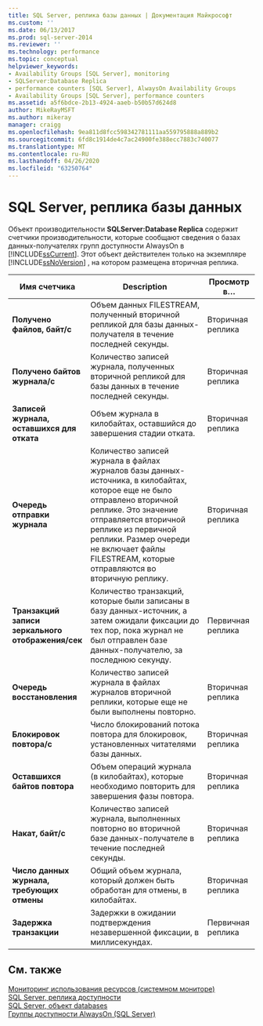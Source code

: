 ```yaml
---
title: SQL Server, реплика базы данных | Документация Майкрософт
ms.custom: ''
ms.date: 06/13/2017
ms.prod: sql-server-2014
ms.reviewer: ''
ms.technology: performance
ms.topic: conceptual
helpviewer_keywords:
- Availability Groups [SQL Server], monitoring
- SQLServer:Database Replica
- performance counters [SQL Server], AlwaysOn Availability Groups
- Availability Groups [SQL Server], performance counters
ms.assetid: a5f6bdce-2b13-4924-aaeb-b50b57d624d8
author: MikeRayMSFT
ms.author: mikeray
manager: craigg
ms.openlocfilehash: 9ea811d8fcc598342781111aa559795888a889b2
ms.sourcegitcommit: 6fd8c1914de4c7ac24900fe388ecc7883c740077
ms.translationtype: MT
ms.contentlocale: ru-RU
ms.lasthandoff: 04/26/2020
ms.locfileid: "63250764"
---
```

# <a name="sql-server-database-replica"></a>SQL Server, реплика базы данных
  Объект производительности **SQLServer:Database Replica** содержит счетчики производительности, которые сообщают сведения о базах данных-получателях групп доступности AlwaysOn в [!INCLUDE[ssCurrent](../../includes/sscurrent-md.md)]. Этот объект действителен только на экземпляре [!INCLUDE[ssNoVersion](../../includes/ssnoversion-md.md)] , на котором размещена вторичная реплика.  
  
|Имя счетчика|Description|Просмотр в…|  
|------------------|-----------------|--------------|  
|**Получено файлов, байт/с**|Объем данных FILESTREAM, полученный вторичной репликой для базы данных-получателя в течение последней секунды.|Вторичная реплика|  
|**Получено байтов журнала/с**|Количество записей журнала, полученных вторичной репликой для базы данных в течение последней секунды.|Вторичная реплика|  
|**Записей журнала, оставшихся для отката**|Объем журнала в килобайтах, оставшийся до завершения стадии отката.|Вторичная реплика|  
|**Очередь отправки журнала**|Количество записей журнала в файлах журналов базы данных-источника, в килобайтах, которое еще не было отправлено вторичной реплике. Это значение отправляется вторичной реплике из первичной реплики. Размер очереди не включает файлы FILESTREAM, которые отправляются во вторичную реплику.|Вторичная реплика|  
|**Транзакций записи зеркального отображения/сек**|Количество транзакций, которые были записаны в базу данных-источник, а затем ожидали фиксации до тех пор, пока журнал не был отправлен базе данных-получателю, за последнюю секунду.|Первичная реплика|  
|**Очередь восстановления**|Количество записей журнала в файлах журналов вторичной реплики, которые еще не были выполнены повторно.|Вторичная реплика|  
|**Блокировок повтора/с**|Число блокирований потока повтора для блокировок, установленных читателями базы данных.|Вторичная реплика|  
|**Оставшихся байтов повтора**|Объем операций журнала (в килобайтах), которые необходимо повторить для завершения фазы повтора.|Вторичная реплика|  
|**Накат, байт/с**|Количество записей журнала, выполненных повторно во вторичной базе данных-получателе в течение последней секунды.|Вторичная реплика|  
|**Число данных журнала, требующих отмены**|Общий объем журнала, который должен быть обработан для отмены, в килобайтах.|Вторичная реплика|  
|**Задержка транзакции**|Задержки в ожидании подтверждения незавершенной фиксации, в миллисекундах.|Первичная реплика|  
  
## <a name="see-also"></a>См. также  
 [Мониторинг использования ресурсов &#40;системном мониторе&#41;](monitor-resource-usage-system-monitor.md)   
 [SQL Server, реплика доступности](sql-server-availability-replica.md)   
 [SQL Server, объект databases](sql-server-databases-object.md)   
 [Группы доступности AlwaysOn (SQL Server)](../../database-engine/availability-groups/windows/always-on-availability-groups-sql-server.md)  
  
  
